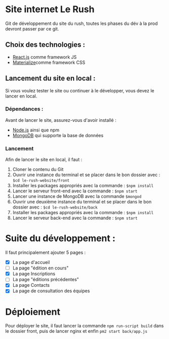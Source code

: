 # Site internet Le Rush


Git de développement du site du rush, toutes les phases du dév à la prod devront passer par ce git.

## Choix des technologies : 


- [React.js](https://reactjs.org/) comme framework JS
- [Materialize](https://materializecss.com/)comme framework CSS


## Lancement du site en local : 
Si vous voulez tester le site ou continuer à le développer, vous devez le lancer en local. 

### Dépendances : 
Avant de lancer le site, assurez-vous d'avoir installé : 
- [Node.js](https://nodejs.org/en/) ainsi que npm
- [MongoDB](https://www.mongodb.com/download-center/community) qui supporte la base de données

### Lancement
Afin de lancer le site en local, il faut : 
 1. Cloner le contenu du Git
 2. Ouvrir une instance du terminal et se placer dans le bon dossier avec : `$cd le-rush-website/front`
 3. Installer les packages appropriés avec la commande : `$npm install`
 4. Lancer le serveur front-end avec la commande : `$npm start`
 5. Lancer une instance de MongoDB avec la commande `$mongod`
 6. Ouvrir une deuxième instance du terminal et se placer dans le bon dossier avec : `$cd le-rush-website/back`
 7. Installer les packages appropriés avec la commande : `$npm install`
 8. Lancer le serveur back-end avec la commande : `$npm start`

# Suite du développement :
Il faut principalement ajouter 5 pages :
- [x] La page d'accueil
- [ ] La page "édition en cours"
- [x] La page Inscriptions
- [ ] La page "éditions précédentes"
- [x] La page Contacts
- [x] La page de consultation des équipes

# Déploiement
Pour déployer le site, il faut lancer la commande `npm run-script build` dans le dossier front, puis de lancer nginx et enfin `pm2 start back/app.js`

